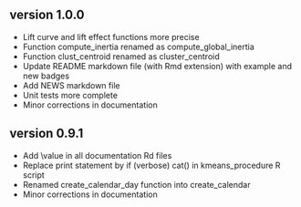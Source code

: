 ## version 1.0.0

 * Lift curve and lift effect functions more precise
 * Function compute_inertia renamed as compute_global_inertia
 * Function clust_centroid renamed as cluster_centroid
 * Update README markdown file (with Rmd extension) with example and new badges
 * Add NEWS markdown file
 * Unit tests more complete
 * Minor corrections in documentation

## version 0.9.1

 * Add \value in all documentation Rd files
 * Replace print statement by if (verbose) cat() in kmeans_procedure R script
 * Renamed create_calendar_day function into create_calendar
 * Minor corrections in documentation
